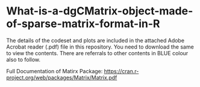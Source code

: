 # What-is-a-dgCMatrix-object-made-of-sparse-matrix-format-in-R

The details of the codeset and plots are included in the attached Adobe Acrobat reader (.pdf) file in this repository. 
You need to download the same to view the contents. There are referrals to other contents in BLUE colour also to follow.

Full Documentation of Matirx Package: https://cran.r-project.org/web/packages/Matrix/Matrix.pdf
